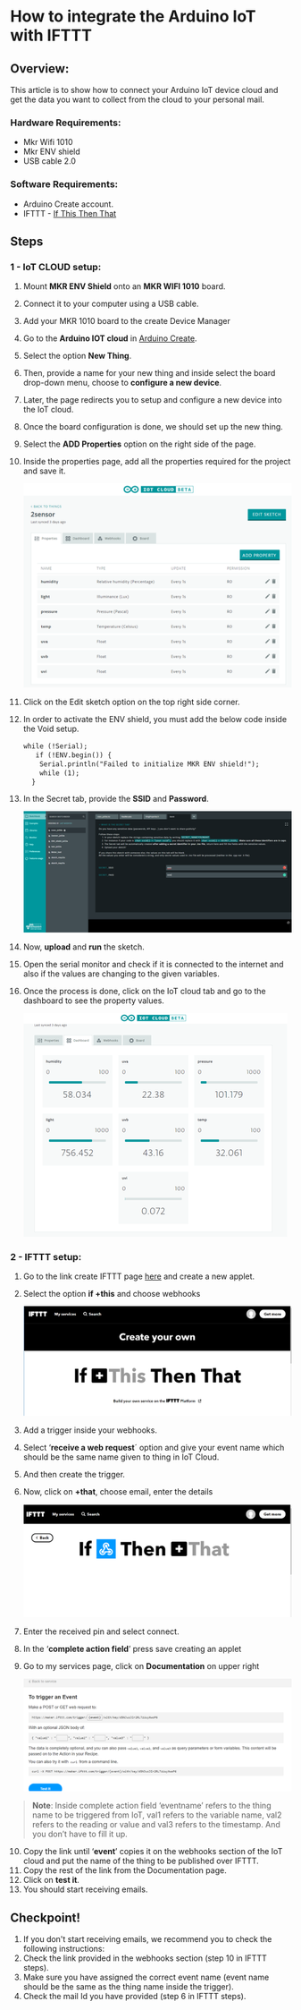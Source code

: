 # How to integrate the Arduino IoT with IFTTT

## Overview:

This article is to show how to connect your Arduino IoT device cloud and get the data you want to collect from the cloud to your personal mail.

### Hardware Requirements:

* Mkr Wifi 1010
* Mkr ENV shield
* USB cable 2.0

### Software Requirements:

* Arduino Create account.
* IFTTT - [If This Then That](https://ifttt.com/)

## Steps

### 1 - IoT CLOUD setup:

1. Mount **MKR ENV Shield** onto an **MKR WIFI 1010** board.
2. Connect it to your computer using a USB cable.
3. Add your MKR 1010 board to the create Device Manager
4. Go to the **Arduino IOT cloud** in [Arduino Create](https://create.arduino.cc/).
5. Select the option **New Thing**.
6. Then, provide a name for your new thing and inside select the board drop-down menu, choose to **configure a new device**.
7. Later, the page redirects you to setup and configure a new device into the IoT cloud.
8. Once the board configuration is done, we should set up the new thing.
9. Select the **ADD Properties** option on the right side of the page.
10. Inside the properties page, add all the properties required for the project and save it.

    ![](/assets/img/online/iot/ifttt_1.png)

11. Click on the Edit sketch option on the top right side corner.
12. In order to activate the ENV shield, you must add the below code inside the Void setup.
    ```
    while (!Serial);
       if (!ENV.begin()) {
        Serial.println("Failed to initialize MKR ENV shield!");
        while (1);
      }
     ```
13. In the Secret tab, provide the **SSID** and **Password**.

    ![Secret tab](/assets/img/online/iot/ifttt_2.png)

14. Now, **upload** and **run** the sketch.       
15. Open the serial monitor and check if it is connected to the internet and also if the values are changing to the given variables.
16. Once the process is done, click on the IoT cloud tab and go to the dashboard to see the property values.

    ![Property dashboard](/assets/img/online/iot/ifttt_3.png)

### 2 - IFTTT setup:
1. Go to the link create IFTTT page [here](https://ifttt.com/create) and create a new applet.
2. Select the option **if +this** and choose webhooks

   ![IFTTT "+This" option](/assets/img/online/iot/ifttt_4.png)

3. Add a trigger inside your webhooks.
4. Select ‘**receive a web request**´ option and give your event name which should be the same name given to thing in IoT Cloud.
5. And then create the trigger.
6. Now, click on **+that**, choose email, enter the details

   ![IFTTT "+That" option](/assets/img/online/iot/ifttt_5.png)

7. Enter the received pin and select connect.
8. In the ‘**complete action field**’ press save creating an applet
9. Go to my services page, click on **Documentation** on upper right

   ![Event trigger information](/assets/img/online/iot/ifttt_6.png)

  >**Note**: Inside complete action field ‘eventname’ refers to the thing name to be triggered from IoT, val1 refers to the variable name, val2 refers to the reading or value and val3 refers to the timestamp. And you don’t have to fill it up.

10. Copy the link until ‘**event**’ copies it on the webhooks section of the IoT cloud and put the name of the thing to be published over IFTTT.
11. Copy the rest of the link from the Documentation page.
12. Click on **test it**.
13. You should start receiving emails.

## Checkpoint!

1. If you don't start receiving emails, we recommend you to check the following instructions:
2. Check the link provided in the webhooks section (step 10 in IFTTT steps).
3. Make sure you have assigned the correct event name (event name should be the same as the thing name inside the trigger).
4. Check the mail Id you have provided  (step 6 in IFTTT steps).
